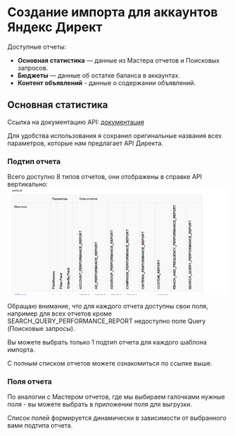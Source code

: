 # Создание импорта для аккаунтов Яндекс Директ

Доступные отчеты:
- **Основная статистика** — данные из Мастера отчетов и Поисковых запросов. 
- **Бюджеты** — данные об остатке баланса в аккаунтах.
- **Контент объявлений** - данные о содержании объявлений. 


## Основная статистика
Ссылка на документацию API: [документация](https://yandex.ru/dev/direct/doc/reports/fields-list.html)

Для удобства использования я сохранил оригинальные названия всех параметров, которые нам предлагает API Директа. 

### Подтип отчета
Всего доступно 8 типов отчетов, они отображены в справке API вертикально: 
![типы отчетов](2024-11-27_16-21-05.png)

Обращаю внимание, что для каждого отчета доступны свои поля, например для всех отчетов кроме 
SEARCH_QUERY_PERFORMANCE_REPORT недоступно поле Query (Поисковые запросы). 

Вы можете выбрать только 1 подтип отчета для каждого шаблона импорта.

С полным списком отчетов можете ознакомиться по ссылке выше.

### Поля отчета
По аналогии с Мастером отчетов, где мы выбираем галочками нужные поля - вы можете выбрать в приложении поля для выгрузки. 

Список полей формируется динамически в зависимости от выбранного вами подтипа отчета.
